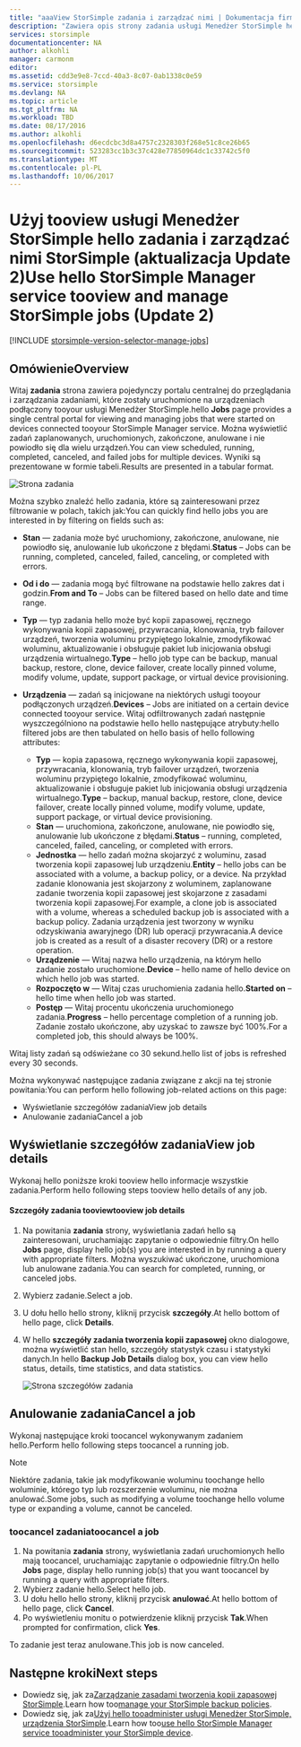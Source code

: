 ```yaml
---
title: "aaaView StorSimple zadania i zarządzać nimi | Dokumentacja firmy Microsoft"
description: "Zawiera opis strony zadania usługi Menedżer StorSimple hello i w jaki sposób toouse on tootrack ostatnie, bieżących i zaplanowanych zadań tworzenia kopii zapasowej."
services: storsimple
documentationcenter: NA
author: alkohli
manager: carmonm
editor: 
ms.assetid: cdd3e9e8-7ccd-40a3-8c07-0ab1338c0e59
ms.service: storsimple
ms.devlang: NA
ms.topic: article
ms.tgt_pltfrm: NA
ms.workload: TBD
ms.date: 08/17/2016
ms.author: alkohli
ms.openlocfilehash: d6ecdcbc3d8a4757c2328303f268e51c8ce26b65
ms.sourcegitcommit: 523283cc1b3c37c428e77850964dc1c33742c5f0
ms.translationtype: MT
ms.contentlocale: pl-PL
ms.lasthandoff: 10/06/2017
---
```

# <a name="use-hello-storsimple-manager-service-tooview-and-manage-storsimple-jobs-update-2"></a><span data-ttu-id="ccc4c-103">Użyj tooview usługi Menedżer StorSimple hello zadania i zarządzać nimi StorSimple (aktualizacja Update 2)</span><span class="sxs-lookup"><span data-stu-id="ccc4c-103">Use hello StorSimple Manager service tooview and manage StorSimple jobs (Update 2)</span></span>
[!INCLUDE [storsimple-version-selector-manage-jobs](../../includes/storsimple-version-selector-manage-jobs.md)]

## <a name="overview"></a><span data-ttu-id="ccc4c-104">Omówienie</span><span class="sxs-lookup"><span data-stu-id="ccc4c-104">Overview</span></span>
<span data-ttu-id="ccc4c-105">Witaj **zadania** strona zawiera pojedynczy portalu centralnej do przeglądania i zarządzania zadaniami, które zostały uruchomione na urządzeniach podłączony tooyour usługi Menedżer StorSimple.</span><span class="sxs-lookup"><span data-stu-id="ccc4c-105">hello **Jobs** page provides a single central portal for viewing and managing jobs that were started on devices connected tooyour StorSimple Manager service.</span></span> <span data-ttu-id="ccc4c-106">Można wyświetlić zadań zaplanowanych, uruchomionych, zakończone, anulowane i nie powiodło się dla wielu urządzeń.</span><span class="sxs-lookup"><span data-stu-id="ccc4c-106">You can view scheduled, running, completed, canceled, and failed jobs for multiple devices.</span></span> <span data-ttu-id="ccc4c-107">Wyniki są prezentowane w formie tabeli.</span><span class="sxs-lookup"><span data-stu-id="ccc4c-107">Results are presented in a tabular format.</span></span> 

![Strona zadania](./media/storsimple-manage-jobs-u2/jobs.png)

<span data-ttu-id="ccc4c-109">Można szybko znaleźć hello zadania, które są zainteresowani przez filtrowanie w polach, takich jak:</span><span class="sxs-lookup"><span data-stu-id="ccc4c-109">You can quickly find hello jobs you are interested in by filtering on fields such as:</span></span>

* <span data-ttu-id="ccc4c-110">**Stan** — zadania może być uruchomiony, zakończone, anulowane, nie powiodło się, anulowanie lub ukończone z błędami.</span><span class="sxs-lookup"><span data-stu-id="ccc4c-110">**Status** – Jobs can be running, completed, canceled, failed, canceling, or completed with errors.</span></span>
* <span data-ttu-id="ccc4c-111">**Od i do** — zadania mogą być filtrowane na podstawie hello zakres dat i godzin.</span><span class="sxs-lookup"><span data-stu-id="ccc4c-111">**From and To** – Jobs can be filtered based on hello date and time range.</span></span>
* <span data-ttu-id="ccc4c-112">**Typ** — typ zadania hello może być kopii zapasowej, ręcznego wykonywania kopii zapasowej, przywracania, klonowania, tryb failover urządzeń, tworzenia woluminu przypiętego lokalnie, zmodyfikować woluminu, aktualizowanie i obsługuje pakiet lub inicjowania obsługi urządzenia wirtualnego.</span><span class="sxs-lookup"><span data-stu-id="ccc4c-112">**Type** – hello job type can be backup, manual backup, restore, clone, device failover, create locally pinned volume, modify volume, update, support package, or virtual device provisioning.</span></span>
* <span data-ttu-id="ccc4c-113">**Urządzenia** — zadań są inicjowane na niektórych usługi tooyour podłączonych urządzeń.</span><span class="sxs-lookup"><span data-stu-id="ccc4c-113">**Devices** – Jobs are initiated on a certain device connected tooyour service.</span></span>
  <span data-ttu-id="ccc4c-114">Witaj odfiltrowanych zadań następnie wyszczególniono na podstawie hello hello następujące atrybuty:</span><span class="sxs-lookup"><span data-stu-id="ccc4c-114">hello filtered jobs are then tabulated on hello basis of hello following attributes:</span></span>
  
  * <span data-ttu-id="ccc4c-115">**Typ** — kopia zapasowa, ręcznego wykonywania kopii zapasowej, przywracania, klonowania, tryb failover urządzeń, tworzenia woluminu przypiętego lokalnie, zmodyfikować woluminu, aktualizowanie i obsługuje pakiet lub inicjowania obsługi urządzenia wirtualnego.</span><span class="sxs-lookup"><span data-stu-id="ccc4c-115">**Type** – backup, manual backup, restore, clone, device failover, create locally pinned volume, modify volume, update, support package, or virtual device provisioning.</span></span>
  * <span data-ttu-id="ccc4c-116">**Stan** — uruchomiona, zakończone, anulowane, nie powiodło się, anulowanie lub ukończone z błędami.</span><span class="sxs-lookup"><span data-stu-id="ccc4c-116">**Status** – running, completed, canceled, failed, canceling, or completed with errors.</span></span>
  * <span data-ttu-id="ccc4c-117">**Jednostka** — hello zadań można skojarzyć z woluminu, zasad tworzenia kopii zapasowej lub urządzeniu.</span><span class="sxs-lookup"><span data-stu-id="ccc4c-117">**Entity** – hello jobs can be associated with a volume, a backup policy, or a device.</span></span> <span data-ttu-id="ccc4c-118">Na przykład zadanie klonowania jest skojarzony z woluminem, zaplanowane zadanie tworzenia kopii zapasowej jest skojarzone z zasadami tworzenia kopii zapasowej.</span><span class="sxs-lookup"><span data-stu-id="ccc4c-118">For example, a clone job is associated with a volume, whereas a scheduled backup job is associated with a backup policy.</span></span> <span data-ttu-id="ccc4c-119">Zadania urządzenia jest tworzony w wyniku odzyskiwania awaryjnego (DR) lub operacji przywracania.</span><span class="sxs-lookup"><span data-stu-id="ccc4c-119">A device job is created as a result of a disaster recovery (DR) or a restore operation.</span></span>
  * <span data-ttu-id="ccc4c-120">**Urządzenie** — Witaj nazwa hello urządzenia, na którym hello zadanie zostało uruchomione.</span><span class="sxs-lookup"><span data-stu-id="ccc4c-120">**Device** – hello name of hello device on which hello job was started.</span></span>
  * <span data-ttu-id="ccc4c-121">**Rozpoczęto w** — Witaj czas uruchomienia zadania hello.</span><span class="sxs-lookup"><span data-stu-id="ccc4c-121">**Started on** – hello time when hello job was started.</span></span>
  * <span data-ttu-id="ccc4c-122">**Postęp** — Witaj procentu ukończenia uruchomionego zadania.</span><span class="sxs-lookup"><span data-stu-id="ccc4c-122">**Progress** – hello percentage completion of a running job.</span></span> <span data-ttu-id="ccc4c-123">Zadanie zostało ukończone, aby uzyskać to zawsze być 100%.</span><span class="sxs-lookup"><span data-stu-id="ccc4c-123">For a completed job, this should always be 100%.</span></span>

<span data-ttu-id="ccc4c-124">Witaj listy zadań są odświeżane co 30 sekund.</span><span class="sxs-lookup"><span data-stu-id="ccc4c-124">hello list of jobs is refreshed every 30 seconds.</span></span>

<span data-ttu-id="ccc4c-125">Można wykonywać następujące zadania związane z akcji na tej stronie powitania:</span><span class="sxs-lookup"><span data-stu-id="ccc4c-125">You can perform hello following job-related actions on this page:</span></span>

* <span data-ttu-id="ccc4c-126">Wyświetlanie szczegółów zadania</span><span class="sxs-lookup"><span data-stu-id="ccc4c-126">View job details</span></span>
* <span data-ttu-id="ccc4c-127">Anulowanie zadania</span><span class="sxs-lookup"><span data-stu-id="ccc4c-127">Cancel a job</span></span>

## <a name="view-job-details"></a><span data-ttu-id="ccc4c-128">Wyświetlanie szczegółów zadania</span><span class="sxs-lookup"><span data-stu-id="ccc4c-128">View job details</span></span>
<span data-ttu-id="ccc4c-129">Wykonaj hello poniższe kroki tooview hello informacje wszystkie zadania.</span><span class="sxs-lookup"><span data-stu-id="ccc4c-129">Perform hello following steps tooview hello details of any job.</span></span>

#### <a name="tooview-job-details"></a><span data-ttu-id="ccc4c-130">Szczegóły zadania tooview</span><span class="sxs-lookup"><span data-stu-id="ccc4c-130">tooview job details</span></span>
1. <span data-ttu-id="ccc4c-131">Na powitania **zadania** strony, wyświetlania zadań hello są zainteresowani, uruchamiając zapytanie o odpowiednie filtry.</span><span class="sxs-lookup"><span data-stu-id="ccc4c-131">On hello **Jobs** page, display hello job(s) you are interested in by running a query with appropriate filters.</span></span> <span data-ttu-id="ccc4c-132">Można wyszukiwać ukończone, uruchomiona lub anulowane zadania.</span><span class="sxs-lookup"><span data-stu-id="ccc4c-132">You can search for completed, running, or canceled jobs.</span></span>
2. <span data-ttu-id="ccc4c-133">Wybierz zadanie.</span><span class="sxs-lookup"><span data-stu-id="ccc4c-133">Select a job.</span></span>
3. <span data-ttu-id="ccc4c-134">U dołu hello hello strony, kliknij przycisk **szczegóły**.</span><span class="sxs-lookup"><span data-stu-id="ccc4c-134">At hello bottom of hello page, click **Details**.</span></span>
4. <span data-ttu-id="ccc4c-135">W hello **szczegóły zadania tworzenia kopii zapasowej** okno dialogowe, można wyświetlić stan hello, szczegóły statystyk czasu i statystyki danych.</span><span class="sxs-lookup"><span data-stu-id="ccc4c-135">In hello **Backup Job Details** dialog box, you can view hello status, details, time statistics, and data statistics.</span></span>
   
    ![Strona szczegółów zadania](./media/storsimple-manage-jobs-u2/JobDetails.png)

## <a name="cancel-a-job"></a><span data-ttu-id="ccc4c-137">Anulowanie zadania</span><span class="sxs-lookup"><span data-stu-id="ccc4c-137">Cancel a job</span></span>
<span data-ttu-id="ccc4c-138">Wykonaj następujące kroki toocancel wykonywanym zadaniem hello.</span><span class="sxs-lookup"><span data-stu-id="ccc4c-138">Perform hello following steps toocancel a running job.</span></span>

> [!NOTE]
> <span data-ttu-id="ccc4c-139">Niektóre zadania, takie jak modyfikowanie woluminu toochange hello woluminie, którego typ lub rozszerzenie woluminu, nie można anulować.</span><span class="sxs-lookup"><span data-stu-id="ccc4c-139">Some jobs, such as modifying a volume toochange hello volume type or expanding a volume, cannot be canceled.</span></span>
> 
> 

### <a name="toocancel-a-job"></a><span data-ttu-id="ccc4c-140">toocancel zadania</span><span class="sxs-lookup"><span data-stu-id="ccc4c-140">toocancel a job</span></span>
1. <span data-ttu-id="ccc4c-141">Na powitania **zadania** strony, wyświetlania zadań uruchomionych hello mają toocancel, uruchamiając zapytanie o odpowiednie filtry.</span><span class="sxs-lookup"><span data-stu-id="ccc4c-141">On hello **Jobs** page, display hello running job(s) that you want toocancel by running a query with appropriate filters.</span></span>
2. <span data-ttu-id="ccc4c-142">Wybierz zadanie hello.</span><span class="sxs-lookup"><span data-stu-id="ccc4c-142">Select hello job.</span></span>
3. <span data-ttu-id="ccc4c-143">U dołu hello hello strony, kliknij przycisk **anulować**.</span><span class="sxs-lookup"><span data-stu-id="ccc4c-143">At hello bottom of hello page, click **Cancel**.</span></span>
4. <span data-ttu-id="ccc4c-144">Po wyświetleniu monitu o potwierdzenie kliknij przycisk **Tak**.</span><span class="sxs-lookup"><span data-stu-id="ccc4c-144">When prompted for confirmation, click **Yes**.</span></span>

<span data-ttu-id="ccc4c-145">To zadanie jest teraz anulowane.</span><span class="sxs-lookup"><span data-stu-id="ccc4c-145">This job is now canceled.</span></span>

## <a name="next-steps"></a><span data-ttu-id="ccc4c-146">Następne kroki</span><span class="sxs-lookup"><span data-stu-id="ccc4c-146">Next steps</span></span>
* <span data-ttu-id="ccc4c-147">Dowiedz się, jak za[Zarządzanie zasadami tworzenia kopii zapasowej StorSimple](storsimple-manage-backup-policies.md).</span><span class="sxs-lookup"><span data-stu-id="ccc4c-147">Learn how too[manage your StorSimple backup policies](storsimple-manage-backup-policies.md).</span></span>
* <span data-ttu-id="ccc4c-148">Dowiedz się, jak za[Użyj hello tooadminister usługi Menedżer StorSimple, urządzenia StorSimple](storsimple-manager-service-administration.md).</span><span class="sxs-lookup"><span data-stu-id="ccc4c-148">Learn how too[use hello StorSimple Manager service tooadminister your StorSimple device](storsimple-manager-service-administration.md).</span></span>

